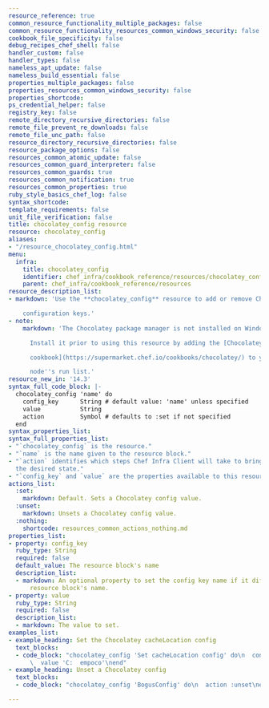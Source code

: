 ```yaml
---
resource_reference: true
common_resource_functionality_multiple_packages: false
common_resource_functionality_resources_common_windows_security: false
cookbook_file_specificity: false
debug_recipes_chef_shell: false
handler_custom: false
handler_types: false
nameless_apt_update: false
nameless_build_essential: false
properties_multiple_packages: false
properties_resources_common_windows_security: false
properties_shortcode: 
ps_credential_helper: false
registry_key: false
remote_directory_recursive_directories: false
remote_file_prevent_re_downloads: false
remote_file_unc_path: false
resource_directory_recursive_directories: false
resource_package_options: false
resources_common_atomic_update: false
resources_common_guard_interpreter: false
resources_common_guards: true
resources_common_notification: true
resources_common_properties: true
ruby_style_basics_chef_log: false
syntax_shortcode: 
template_requirements: false
unit_file_verification: false
title: chocolatey_config resource
resource: chocolatey_config
aliases:
- "/resource_chocolatey_config.html"
menu:
  infra:
    title: chocolatey_config
    identifier: chef_infra/cookbook_reference/resources/chocolatey_config chocolatey_config
    parent: chef_infra/cookbook_reference/resources
resource_description_list:
- markdown: 'Use the **chocolatey_config** resource to add or remove Chocolatey

    configuration keys.'
- note:
    markdown: 'The Chocolatey package manager is not installed on Windows by default.

      Install it prior to using this resource by adding the [Chocolatey

      cookbook](https://supermarket.chef.io/cookbooks/chocolatey/) to your

      node''s run list.'
resource_new_in: '14.3'
syntax_full_code_block: |-
  chocolatey_config 'name' do
    config_key      String # default value: 'name' unless specified
    value           String
    action          Symbol # defaults to :set if not specified
  end
syntax_properties_list: 
syntax_full_properties_list:
- "`chocolatey_config` is the resource."
- "`name` is the name given to the resource block."
- "`action` identifies which steps Chef Infra Client will take to bring the node into
  the desired state."
- "`config_key` and `value` are the properties available to this resource."
actions_list:
  :set:
    markdown: Default. Sets a Chocolatey config value.
  :unset:
    markdown: Unsets a Chocolatey config value.
  :nothing:
    shortcode: resources_common_actions_nothing.md
properties_list:
- property: config_key
  ruby_type: String
  required: false
  default_value: The resource block's name
  description_list:
  - markdown: An optional property to set the config key name if it differs from the
      resource block's name.
- property: value
  ruby_type: String
  required: false
  description_list:
  - markdown: The value to set.
examples_list:
- example_heading: Set the Chocolatey cacheLocation config
  text_blocks:
  - code_block: "chocolatey_config 'Set cacheLocation config' do\n  config_key 'cacheLocation'\n\
      \  value 'C:  empoco'\nend"
- example_heading: Unset a Chocolatey config
  text_blocks:
  - code_block: "chocolatey_config 'BogusConfig' do\n  action :unset\nend"

---
```

